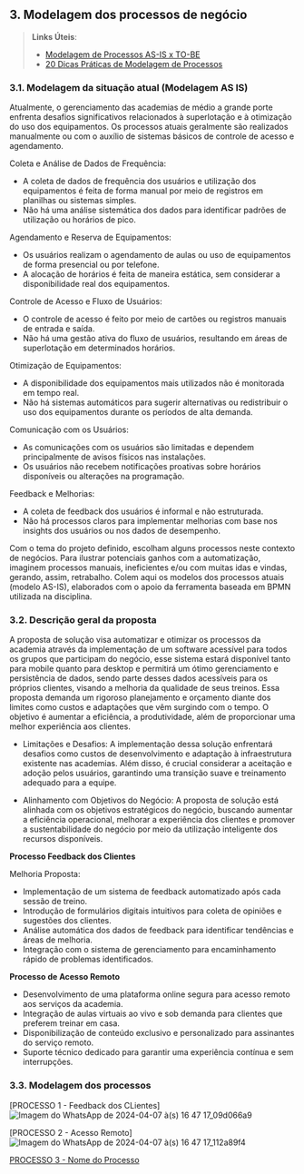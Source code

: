 ## 3. Modelagem dos processos de negócio


> **Links Úteis**:
> - [Modelagem de Processos AS-IS x TO-BE](https://dheka.com.br/modelagem-as-is-to-be/)
> - [20 Dicas Práticas de Modelagem de Processos](https://dheka.com.br/20-dicas-praticas-de-modelagem-de-processos/)

### 3.1. Modelagem da situação atual (Modelagem AS IS)

Atualmente, o gerenciamento das academias de médio a grande porte enfrenta desafios significativos relacionados à superlotação e à otimização do uso dos equipamentos. Os processos atuais geralmente são realizados manualmente ou com o auxílio de sistemas básicos de controle de acesso e agendamento.

Coleta e Análise de Dados de Frequência:
- A coleta de dados de frequência dos usuários e utilização dos equipamentos é feita de forma manual por meio de registros em planilhas ou sistemas simples.
- Não há uma análise sistemática dos dados para identificar padrões de utilização ou horários de pico.

Agendamento e Reserva de Equipamentos:
- Os usuários realizam o agendamento de aulas ou uso de equipamentos de forma presencial ou por telefone.
- A alocação de horários é feita de maneira estática, sem considerar a disponibilidade real dos equipamentos.

Controle de Acesso e Fluxo de Usuários:
- O controle de acesso é feito por meio de cartões ou registros manuais de entrada e saída.
- Não há uma gestão ativa do fluxo de usuários, resultando em áreas de superlotação em determinados horários.

Otimização de Equipamentos:
- A disponibilidade dos equipamentos mais utilizados não é monitorada em tempo real.
- Não há sistemas automáticos para sugerir alternativas ou redistribuir o uso dos equipamentos durante os períodos de alta demanda.

Comunicação com os Usuários:
- As comunicações com os usuários são limitadas e dependem principalmente de avisos físicos nas instalações.
- Os usuários não recebem notificações proativas sobre horários disponíveis ou alterações na programação.

Feedback e Melhorias:
- A coleta de feedback dos usuários é informal e não estruturada.
- Não há processos claros para implementar melhorias com base nos insights dos usuários ou nos dados de desempenho.


Com o tema do projeto definido, escolham alguns processos neste contexto de negócios. Para ilustrar potenciais ganhos com a automatização, imaginem processos manuais, ineficientes e/ou com muitas idas e vindas, gerando, assim, retrabalho.
Colem aqui os modelos dos processos atuais (modelo AS-IS), elaborados com o apoio da ferramenta baseada em BPMN utilizada na disciplina.

### 3.2. Descrição geral da proposta

A proposta de solução visa automatizar e otimizar os processos da academia através da implementação de um software acessível para todos os grupos que participam do negócio, esse sistema estará disponível tanto para mobile quanto para desktop e permitirá um ótimo gerenciamento e persistência de dados, sendo parte desses dados acessíveis para os próprios clientes, visando a melhoria da qualidade de seus treinos. Essa proposta demanda um rigoroso planejamento e orçamento diante dos limites como custos e adaptações que vêm surgindo com o tempo. O objetivo é aumentar a eficiência, a produtividade, além de proporcionar uma melhor experiência aos clientes.

- Limitações e Desafios:
A implementação dessa solução enfrentará desafios como custos de desenvolvimento e adaptação à infraestrutura existente nas academias. Além disso, é crucial considerar a aceitação e adoção pelos usuários, garantindo uma transição suave e treinamento adequado para a equipe.

- Alinhamento com Objetivos do Negócio:
A proposta de solução está alinhada com os objetivos estratégicos do negócio, buscando aumentar a eficiência operacional, melhorar a experiência dos clientes e promover a sustentabilidade do negócio por meio da utilização inteligente dos recursos disponíveis.

**Processo Feedback dos Clientes**

Melhoria Proposta:
- Implementação de um sistema de feedback automatizado após cada sessão de treino.
- Introdução de formulários digitais intuitivos para coleta de opiniões e sugestões dos clientes.
- Análise automática dos dados de feedback para identificar tendências e áreas de melhoria.
- Integração com o sistema de gerenciamento para encaminhamento rápido de problemas identificados.

**Processo de Acesso Remoto**

- Desenvolvimento de uma plataforma online segura para acesso remoto aos serviços da academia.
- Integração de aulas virtuais ao vivo e sob demanda para clientes que preferem treinar em casa.
- Disponibilização de conteúdo exclusivo e personalizado para assinantes do serviço remoto.
- Suporte técnico dedicado para garantir uma experiência contínua e sem interrupções.

### 3.3. Modelagem dos processos

[PROCESSO 1 - Feedback dos CLientes]![Imagem do WhatsApp de 2024-04-07 à(s) 16 47 17_09d066a9](https://github.com/ICEI-PUC-Minas-PSG-ADS-TI/psg-ads-2024-1-p2-tiapn-7358-1-01-yourgym/assets/144366436/04bed3e9-7709-4c53-a820-0f8cc21fddcf)


[PROCESSO 2 - Acesso Remoto] ![Imagem do WhatsApp de 2024-04-07 à(s) 16 47 17_112a89f4](https://github.com/ICEI-PUC-Minas-PSG-ADS-TI/psg-ads-2024-1-p2-tiapn-7358-1-01-yourgym/assets/144366436/c5dc5914-c2a9-4c81-ba59-92fb67337618)


[PROCESSO 3 - Nome do Processo](./processos/processo-3-nome-do-processo.md "Detalhamento do Processo 3.")
